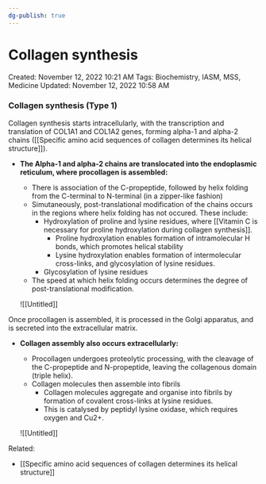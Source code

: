 ```yaml
---
dg-publish: true
---
```


# Collagen synthesis

Created: November 12, 2022 10:21 AM
Tags: Biochemistry, IASM, MSS, Medicine
Updated: November 12, 2022 10:58 AM

### Collagen synthesis (Type 1)

Collagen synthesis starts intracellularly, with the transcription and translation of COL1A1 and COL1A2 genes, forming alpha-1 and alpha-2 chains ([[Specific amino acid sequences of collagen determines its helical structure]]).

- **The Alpha-1 and alpha-2 chains are translocated into the endoplasmic reticulum, where procollagen is assembled:**
    - There is association of the C-propeptide, followed by helix folding from the C-terminal to N-terminal (in a zipper-like fashion)
    - Simutaneously, post-translational modification of the chains occurs in the regions where helix folding has not occured. These include:
        - Hydroxylation of proline and lysine residues, where [[Vitamin C is necessary for proline hydroxylation during collagen synthesis]].
            - Proline hydroxylation enables formation of intramolecular H bonds, which promotes helical stability
            - Lysine hydroxylation enables formation of intermolecular cross-links, and glycosylation of lysine residues.
        - Glycosylation of lysine residues
    - The speed at which helix folding occurs determines the degree of post-translational modification.
    
    ![[Untitled]]
    

Once procollagen is assembled, it is processed in the Golgi apparatus, and is secreted into the extracellular matrix.

- **Collagen assembly also occurs extracellularly:**
    - Procollagen undergoes proteolytic processing, with the cleavage of the C-propeptide and N-propeptide, leaving the collagenous domain (triple helix).
    - Collagen molecules then assemble into fibrils
        - Collagen molecules aggregate and organise into fibrils by formation of covalent cross-links at lysine residues.
        - This is catalysed by peptidyl lysine oxidase, which requires oxygen and Cu2+.
    
    ![[Untitled]]
    

Related:

- [[Specific amino acid sequences of collagen determines its helical structure]]